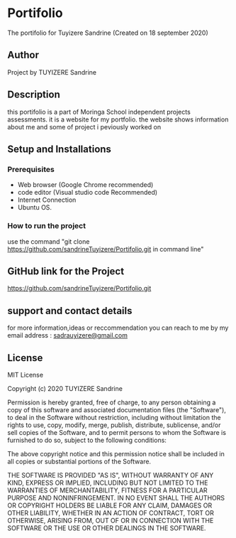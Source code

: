 # Portifolio
The portifolio for Tuyizere Sandrine (Created on 18 september 2020)

## Author
Project by TUYIZERE Sandrine

## Description
this portifolio is a part of Moringa School independent projects assessments. it is a website for my portfolio. the website shows information about me and some of project i peviously worked on 

## Setup and Installations

### Prerequisites
* Web browser (Google Chrome recommended)
* code editor (Visual studio code Recommended)
* Internet Connection
* Ubuntu OS.

### How to run the project
use the command "git clone https://github.com/sandrineTuyizere/Portifolio.git in command line"

## GitHub link for the Project
https://github.com/sandrineTuyizere/Portifolio.git

## support and contact details
for more information,ideas or reccommendation you can reach to me by my email address : sadrauyizere@gmail.com

## License

MIT License

Copyright (c) 2020 TUYIZERE Sandrine

Permission is hereby granted, free of charge, to any person obtaining a copy
of this software and associated documentation files (the "Software"), to deal
in the Software without restriction, including without limitation the rights
to use, copy, modify, merge, publish, distribute, sublicense, and/or sell
copies of the Software, and to permit persons to whom the Software is
furnished to do so, subject to the following conditions:

The above copyright notice and this permission notice shall be included in all
copies or substantial portions of the Software.

THE SOFTWARE IS PROVIDED "AS IS", WITHOUT WARRANTY OF ANY KIND, EXPRESS OR
IMPLIED, INCLUDING BUT NOT LIMITED TO THE WARRANTIES OF MERCHANTABILITY,
FITNESS FOR A PARTICULAR PURPOSE AND NONINFRINGEMENT. IN NO EVENT SHALL THE
AUTHORS OR COPYRIGHT HOLDERS BE LIABLE FOR ANY CLAIM, DAMAGES OR OTHER
LIABILITY, WHETHER IN AN ACTION OF CONTRACT, TORT OR OTHERWISE, ARISING FROM,
OUT OF OR IN CONNECTION WITH THE SOFTWARE OR THE USE OR OTHER DEALINGS IN THE
SOFTWARE.
